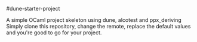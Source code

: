#dune-starter-project

A simple OCaml project skeleton using dune, alcotest and ppx_deriving
Simply clone this repository, change the remote, replace the default values
and you're good to go for your project.
